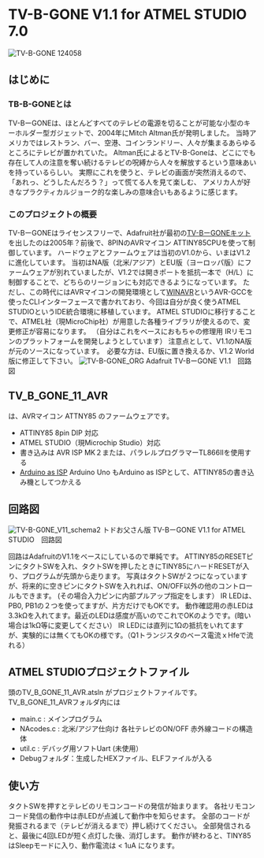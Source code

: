 # TV-B-GONE V1.1 for ATMEL STUDIO 7.0
![TV-B-GONE 124058](https://github.com/todopapa/TV_B_GONE_11_AVR/assets/16860878/4fface5c-bb94-4956-87a0-1fbb0f91fc2d)

## はじめに
### TB-B-GONEとは
TV-BーGONEは、ほとんどすべてのテレビの電源を切ることが可能な小型のキーホルダー型ガジェットで、2004年にMitch 
Altman氏が発明しました。
当時アメリカではレストラン、バー、空港、コインランドリー、人々が集まるあらゆるところにテレビが置かれていた。
Altman氏によるとTV-B-Goneは、どこにでも存在して人の注意を奪い続けるテレビの呪縛から人々を解放するという意味あいを持っているらしい。
実際にこれを使うと、テレビの画面が突然消えるので、「あれっ、どうしたんだろう？」って慌てる人を見て楽しむ、
アメリカ人が好きなプラクティカルジョーク的な楽しみの意味合いもあるように感じます。

### このプロジェクトの概要
TV-BーGONEはライセンスフリーで、Adafruit社が最初の[TV-BーGONEキット](https://www.adafruit.com/product/73)を出したのは2005年？前後で、8PINのAVRマイコン ATTINY85CPUを使って制御しています。
ハードウェアとファームウェアは当初のV1.0から、いまはV1.2に進化しています。
当初はNA版（北米/アジア）とEU版（ヨーロッパ版）にファームウェアが別れていましたが、V1.2では開きポートを抵抗一本で（H/L）に制御することで、どちらのリージョンにも対応できるようになっています。
ただし、この時代にはAVRマイコンの開発環境として[WINAVR](https://winavr.sourceforge.net/)というAVR-GCCを使ったCLIインターフェースで書かれており、今回は自分が良く使うATMEL STUDIOというIDE統合環境に移植しています。
ATMEL STUDIOに移行することで、ATMEL社（現MicroChip社）が用意した各種ライブラリが使えるので、変更修正が容易になります。 （自分はこれをベースにおもちゃの修理用 IRリモコンのプラットフォームを開発しようとしています）
注意点として、V1.1のNA版が元のソースになっています。　必要な方は、EU版に置き換えるか、V1.2 World版に修正して下さい。
![TV-B-GONE_ORG](https://github.com/todopapa/TV_B_GONE_11_AVR/assets/16860878/55073afe-6188-482c-b98b-c53ae8d22c4e)
Adafruit TV-BーGONE V1.1　回路図

## **TV_B_GONE_11_AVR**

は、AVRマイコン ATTNY85 のファームウェアです。

* ATTINY85 8pin DIP 対応
* ATMEL STUDIO（現Microchip Studio）対応
* 書き込みは AVR ISP MK２または、パラレルプログラマーTL866IIを使用する
* [Arduino as ISP](https://www.instructables.com/How-to-Program-an-Attiny85-From-an-Arduino-Uno/)
   Arduino Uno もArduino as ISPとして、ATTINY85の書き込み機としてつかえる

## 回路図

![TV-B-G0NE_V11_schema2](https://github.com/todopapa/TV_B_GONE_11_AVR/assets/16860878/138e9fda-cf0d-42bb-96d1-0e9e03881eaa)
トドお父さん版 TV-BーGONE V1.1 for ATMEL STUDIO　回路図

回路はAdafruitのV1.1をベースにしているので単純です。
ATTINY85のRESETピンにタクトSWを入れ、タクトSWを押したときにTINY85にハードRESETが入り、プログラムが先頭から走ります。
写真はタクトSWが２つになっていますが、将来的に空きピンにタクトSWを入れれば、ON/OFF以外の他のコントロールもできます。
(その場合入力ピンに内部プルアップ指定をします）
IR LEDは、PB0, PB1の２つを使ってますが、片方だけでもOKです。
動作確認用の赤LEDは3.3kΩを入れてます。最近のLEDは感度が高いのでこれでOKのようです。(暗い場合は1kΩ等に変更してください）
IR LEDには直列に1Ωの抵抗をいれてますが、実験的には無くてもOKの様です。（Q1トランジスタのベース電流ｘHfeで流れる）

## ATMEL STUDIOプロジェクトファイル

頭のTV_B_GONE_11_AVR.atsln がプロジェクトファイルです。TV_B_GONE_11_AVRフォルダ内には
* main.c : メインプログラム
* NAcodes.c : 北米/アジア仕向け 各社テレビのON/OFF 赤外線コードの構造体
* util.c : デバッグ用ソフトUart (未使用）
* Debugフォルダ：生成したHEXファイル、ELFファイルが入る

## 使い方

タクトSWを押すとテレビのリモコンコードの発信が始まります。
各社リモコンコード発信の動作中は赤LEDが点滅して動作中を知らせます。
全部のコードが発振されるまで（テレビが消えるまで）押し続けてください。
全部発信されると、最後に4回LEDが短く点灯した後、消灯します。
動作が終わると、TINY85はSleepモードに入り、動作電流は < 1uA になります。
